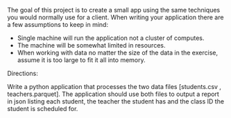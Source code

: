 The goal of this project is to create a small app using the same techniques you would normally use for a client.
When writing your application there are a few assumptions to keep in mind:

* Single machine will run the application not a cluster of computes.
* The machine will be somewhat limited in resources.
* When working with data no matter the size of the data in the exercise,
  assume it is too large to fit it all into memory.


Directions:

Write a python application that processes the two data files [students.csv , teachers.parquet]. The application should
use both files to output a report in json listing each student, the teacher the student has and the class ID the student is 
scheduled for. 










